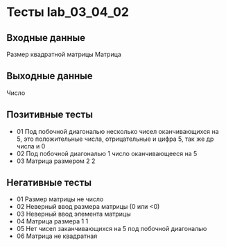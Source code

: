 # Тесты lab_03_04_02

## Входные данные
Размер квадратной матрицы
Матрица

## Выходные данные
Число

## Позитивные тесты
- 01 Под побочной диагональю несколько чисел оканчивающихся на 5, это положительные числа, отрицательные и цифра 5, так же др числа и 0
- 02 Под побочной диагональю 1 число оканчивающееся на 5
- 03 Матрица размером 2 2

## Негативные тесты
- 01 Размер матрицы не число
- 02 Неверный ввод размера матрицы (0 или <0)
- 03 Неверный ввод элемента матрицы
- 04 Матрица размера 1 1
- 05 Нет чисел заканчивающихся на 5 под побочной диагональю
- 06 Матрица не квадратная


